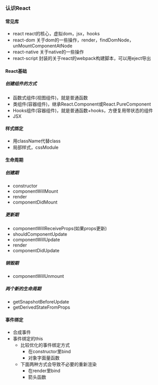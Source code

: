 ### 认识React

#### 常见库
- react
react的核心，虚拟dom，jsx，hooks
- react-dom
关于dom的一些操作，render，findDomNode，unMountComponentAtNode
- react-native
关于native的一些操作
- react-script
封装的关于react的webpack构建脚本，可以用eject导出

#### React基础
##### 创建组件的方式
- 函数式组件(视图组件)，就是普通函数
- 类组件(容器组件)，继承React.Component或React.PureComponent
- Hooks组件(容器组件)，就是普通函数+hooks，方便复用带状态的组件
- JSX

#### 样式绑定
- 用className代替class
- 局部样式，cssModule

#### 生命周期
##### 创建期
- constructor
- componentWillMount
- render
- componentDidMount

##### 更新期
- componentWillReceiveProps(如果props更新)
- shouldComponentUpdate
- componentWillUpdate
- render
- componentDidUpdate

##### 销毁期
- componentWillUnmount

##### 两个新的生命周期
- getSnapshotBeforeUpdate
- getDerivedStateFromProps

#### 事件绑定
- 合成事件
- 事件绑定的this
    - 比较优化的事件绑定方式
        - 在constructor里bind
        - 对象字面量函数
    - 下面两种方式会导致不必要的重新渲染
        - 在render里bind
        - 箭头函数